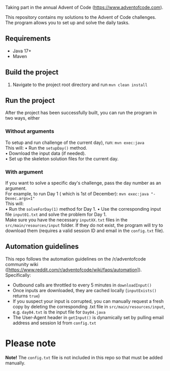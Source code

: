 Taking part in the annual Advent of Code (https://www.adventofcode.com).

This repository contains my solutions to the Advent of Code challenges. 
The program allows you to set up and solve the daily tasks. 

## Requirements 
- Java 17+
- Maven

## Build the project
1. Navigate to the project root directory and run `mvn clean install`

## Run the project
After the project has been successfully built, you can run the program in two ways, either

### Without arguments  
To setup and run challenge of the current day), run: `mvn exec:java`  
This will:
    • Run the `setupDay()` method.  
    • Download the input data (if needed).  
    • Set up the skeleton solution files for the current day.  

### With argument  
If you want to solve a specific day's challenge, pass the day number as an argument.  
For example, to run Day 1 ( which is 1st of December): `mvn exec:java "-Dexec.args=1"`  
This will:  
    • Run the `solveForDay(1)` method for Day 1.
    • Use the corresponding input file `input01.txt` and solve the problem for Day 1.  
Make sure you have the necessary `inputXX.txt` files in the `src/main/resources/input` folder. If they do not exist, the program will try to download them (requires a valid session ID and email in the `config.txt` file).

## Automation guidelines
This repo follows the automation guidelines on the /r/adventofcode community wiki ([https://www.reddit.com/r/adventofcode/wiki/faqs/automation]). Specifically:
- Outbound calls are throttled to every 5 minutes in `downloadInput()`
- Once inputs are downloaded, they are cached locally (`inputExists()` returns `true`)
- If you suspect your input is corrupted, you can manually request a fresh copy by deleting the corresponding .txt file in `src/main/resources/input`, e.g. `day04.txt` is the input file for `Day04.java`
- The User-Agent header in `getInput()` is dynamically set by pulling email address and session Id from `config.txt`

# Please note
**Note!** The `config.txt` file is not included in this repo so that must be added manually.
